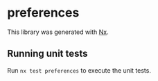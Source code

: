 # preferences

This library was generated with [Nx](https://nx.dev).

## Running unit tests

Run `nx test preferences` to execute the unit tests.
